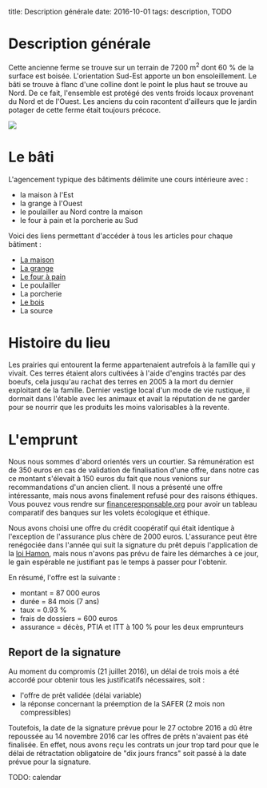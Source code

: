 title: Description générale
date: 2016-10-01
tags: description, TODO

# Description générale

Cette ancienne ferme se trouve sur un terrain de 7200&nbsp;m<sup>2</sup> dont 60&nbsp;% de la surface est boisée. L'orientation Sud-Est apporte un bon ensoleillement. Le bâti se trouve à flanc d'une colline dont le point le plus haut se trouve au Nord. De ce fait, l'ensemble est protégé des vents froids locaux provenant du Nord et de l'Ouest. Les anciens du coin racontent d'ailleurs que le jardin potager de cette ferme était toujours précoce.

<img src="images/photo_aerienne.jpg"/>

# Le bâti

L'agencement typique des bâtiments délimite une cours intérieure avec :

- la maison à l'Est
- la grange à l'Ouest
- le poulailler au Nord contre la maison
- le four à pain et la porcherie au Sud

Voici des liens permettant d'accéder à tous les articles pour chaque bâtiment :

- [La maison]({category}maison)
- [La grange]({category}grange)
- [Le four à pain]({category}four-a-pain)
- Le poulailler
- La porcherie
- [Le bois]({category}foret)
- La source

# Histoire du lieu

Les prairies qui entourent la ferme appartenaient autrefois à la famille qui y vivait. Ces terres étaient alors cultivées à l'aide d'engins tractés par des boeufs, cela jusqu'au rachat des terres en 2005 à la mort du dernier exploitant de la famille. Dernier vestige local d'un mode de vie rustique, il dormait dans l'étable avec les animaux et avait la réputation de ne garder pour se nourrir que les produits les moins valorisables à la revente.

# L'emprunt

Nous nous sommes d'abord orientés vers un courtier. Sa rémunération est de 350&nbsp;euros en cas de validation de finalisation d'une offre, dans notre cas ce montant s'élevait à 150&nbsp;euros du fait que nous venions sur recommandations d'un ancien client. Il nous a présenté une offre intéressante, mais nous avons finalement refusé pour des raisons éthiques. Vous pouvez vous rendre sur [financeresponsable.org](http://financeresponsable.org/entreprise.php) pour avoir un tableau comparatif des banques sur les volets écologique et éthique.

Nous avons choisi une offre du crédit coopératif qui était identique à l'exception de l'assurance plus chère de 2000&nbsp;euros. L'assurance peut être renégociée dans l'année qui suit la signature du prêt depuis l'application de la [loi Hamon](https://fr.wikipedia.org/wiki/Loi_Hamon), mais nous n'avons pas prévu de faire les démarches à ce jour, le gain espérable ne justifiant pas le temps à passer pour l'obtenir.

En résumé, l'offre est la suivante :

 * montant = 87 000&nbsp;euros
 * durée = 84 mois (7 ans)
 * taux = 0.93&nbsp;%
 * frais de dossiers = 600&nbsp;euros
 * assurance = décès, PTIA et ITT à 100&nbsp;% pour les deux emprunteurs

## Report de la signature

Au moment du compromis (21 juillet 2016), un délai de trois mois a été accordé pour obtenir tous les justificatifs nécessaires, soit :

 * l'offre de prêt validée (délai variable)
 * la réponse concernant la préemption de la SAFER (2 mois non compressibles)

Toutefois, la date de la signature prévue pour le 27 octobre 2016 a dû être repoussée au 14 novembre 2016 car les offres de prêts n'avaient pas été finalisée. En effet, nous avons reçu les contrats un jour trop tard pour que le délai de rétractation obligatoire de "dix jours francs" soit passé à la date prévue pour la signature.

TODO: calendar
